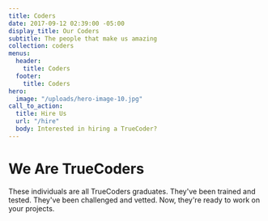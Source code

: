 ```yaml
---
title: Coders
date: 2017-09-12 02:39:00 -05:00
display_title: Our Coders
subtitle: The people that make us amazing
collection: coders
menus:
  header:
    title: Coders
  footer:
    title: Coders
hero:
  image: "/uploads/hero-image-10.jpg"
call_to_action:
  title: Hire Us
  url: "/hire"
  body: Interested in hiring a TrueCoder?
---
```


# We Are TrueCoders

These individuals are all TrueCoders graduates. They've been trained and tested. They've been challenged and vetted. Now, they're ready to work on your projects.
